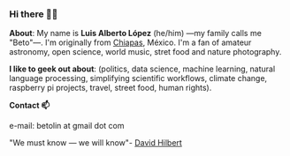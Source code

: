 ### Hi there 👨‍💻

**About**: My name is **Luis Alberto López** (he/him) —my family calls me "Beto"—. I'm originally from [Chiapas](https://en.wikipedia.org/wiki/Chiapas), México. I'm a fan of amateur astronomy, open science, world music, stret food and nature photography.

**I like to geek out about**: (politics, data science, machine learning, natural language processing, simplifying scientific workflows, climate change, raspberry pi projects, travel, street food, human rights).

**Contact 📫**

e-mail: betolin at gmail dot com

"We must know — we will know"- [David Hilbert](https://en.wikiquote.org/wiki/David_Hilbert)

